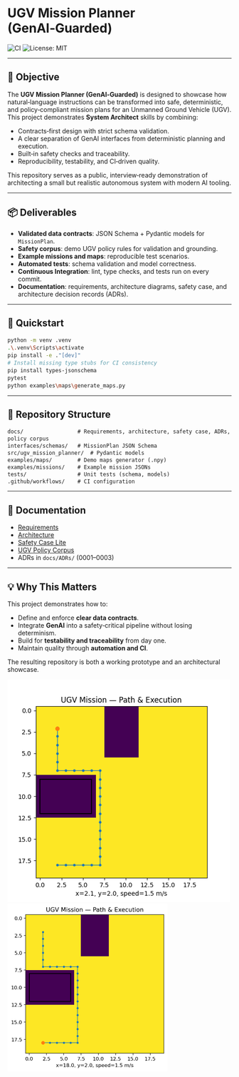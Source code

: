 # UGV Mission Planner (GenAI‑Guarded)

![CI](https://github.com/<YOUR_USERNAME>/ugv-mission-planner/actions/workflows/ci.yml/badge.svg)
![License: MIT](https://img.shields.io/badge/License-MIT-yellow.svg)

---

## 🎯 Objective

The **UGV Mission Planner (GenAI‑Guarded)** is designed to showcase how natural‑language instructions can be transformed into safe, deterministic, and policy‑compliant mission plans for an Unmanned Ground Vehicle (UGV). This project demonstrates **System Architect** skills by combining:

* Contracts‑first design with strict schema validation.
* A clear separation of GenAI interfaces from deterministic planning and execution.
* Built‑in safety checks and traceability.
* Reproducibility, testability, and CI‑driven quality.

This repository serves as a public, interview‑ready demonstration of architecting a small but realistic autonomous system with modern AI tooling.

---

## 📦 Deliverables

* **Validated data contracts**: JSON Schema + Pydantic models for `MissionPlan`.
* **Safety corpus**: demo UGV policy rules for validation and grounding.
* **Example missions and maps**: reproducible test scenarios.
* **Automated tests**: schema validation and model correctness.
* **Continuous Integration**: lint, type checks, and tests run on every commit.
* **Documentation**: requirements, architecture diagrams, safety case, and architecture decision records (ADRs).

---

## 🚀 Quickstart

```bash
python -m venv .venv
.\.venv\Scripts\activate
pip install -e ."[dev]"
# Install missing type stubs for CI consistency
pip install types-jsonschema
pytest
python examples\maps\generate_maps.py
```

---

## 📂 Repository Structure

```
docs/                 # Requirements, architecture, safety case, ADRs, policy corpus
interfaces/schemas/   # MissionPlan JSON Schema
src/ugv_mission_planner/  # Pydantic models
examples/maps/        # Demo maps generator (.npy)
examples/missions/    # Example mission JSONs
tests/                # Unit tests (schema, models)
.github/workflows/    # CI configuration
```

---

## 📜 Documentation

* [Requirements](docs/REQUIREMENTS.md)
* [Architecture](docs/ARCHITECTURE.md)
* [Safety Case Lite](docs/SAFETY_CASE_LITE.md)
* [UGV Policy Corpus](docs/UGV_POLICY.md)
* ADRs in `docs/ADRs/` (0001–0003)

---

## 💡 Why This Matters

This project demonstrates how to:

* Define and enforce **clear data contracts**.
* Integrate **GenAI** into a safety‑critical pipeline without losing determinism.
* Build for **testability and traceability** from day one.
* Maintain quality through **automation and CI**.

The resulting repository is both a working prototype and an architectural showcase.

![Demo GIF](docs/demo.gif)
<br/>
<img src="docs/demo.png" width="360" />

